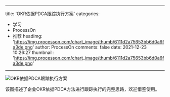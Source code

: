 
---
title: 'OKR依据PDCA跟踪执行方案'
categories: 
 - 学习
 - ProcessOn
 - 推荐
headimg: 'https://img.processon.com/chart_image/thumb/6111d2a75653bb6d0a6fa3de.png'
author: ProcessOn
comments: false
date: 2021-12-23 10:26:27
thumbnail: 'https://img.processon.com/chart_image/thumb/6111d2a75653bb6d0a6fa3de.png'
---

<div>   
<img class="thumb" alt="OKR依据PDCA跟踪执行方案" src="https://img.processon.com/chart_image/thumb/6111d2a75653bb6d0a6fa3de.png" referrerpolicy="no-referrer">
<p>该图描述了企业OKR依据PDCA方法进行跟踪执行的完整思路，欢迎借鉴使用。</p>  
</div>
            